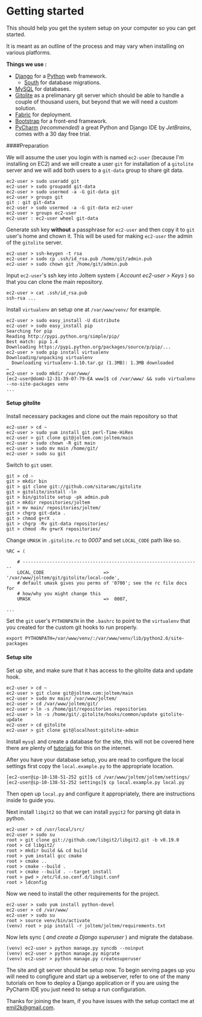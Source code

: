 Getting started
===============

This should help you get the system setup on your computer so you can get started.

It is meant as an outline of the process and may vary when installing on various platforms.

**Things we use :**

* [Django](https://www.djangoproject.com) for a [Python](http://www.python.org) web framework.
	* [South](http://south.readthedocs.org/) for database migrations.
* [MySQL](http://www.mysql.com) for databases.
* [Gitolite](http://gitolite.com/gitolite/) as a prelimanary git server which should be able to handle a couple of thousand users, but beyond that we will need a custom solution.
* [Fabric](http://docs.fabfile.org/) for deployment. 
* [Bootstrap](http://getbootstrap.com/2.3.2/) for a front-end framework.
* [PyCharm](http://www.jetbrains.com/pycharm/) *(recommended)* a great Python and Django IDE by *JetBrains*, comes with a 30 day free trial.


####Preparation

We will assume the user you login with is named `ec2-user` (because I'm installing on EC2) and we will create a user  `git` for installation of a `gitolite` server and we will add both users to a `git-data` group to share git data.

```
ec2-user > sudo useradd git
ec2-user > sudo groupadd git-data
ec2-user > sudo usermod -a -G git-data git
ec2-user > groups git
git : git git-data
ec2-user > sudo usermod -a -G git-data ec2-user
ec2-user > groups ec2-user
ec2-user : ec2-user wheel git-data
```

Generate ssh key **without** a passphrase for `ec2-user` and then copy it to `git` user's home and chown it. This will be used for making `ec2-user` the admin of the `gitolite` server.

```
ec2-user > ssh-keygen -t rsa
ec2-user > sudo cp .ssh/id_rsa.pub /home/git/admin.pub
ec2-user > sudo chown git /home/git/admin.pub
```

Input `ec2-user`'s ssh key into Joltem system ( *Account ec2-user > Keys* ) so that you can clone the main repository.

```
ec2-user > cat .ssh/id_rsa.pub 
ssh-rsa ...
```

Install `virtualenv` an setup one at `/var/www/venv/` for example.

```
ec2-user > sudo easy_install -U distribute
ec2-user > sudo easy_install pip
Searching for pip
Reading http://pypi.python.org/simple/pip/
Best match: pip 1.4
Downloading https://pypi.python.org/packages/source/p/pip/...
ec2-user > sudo pip install virtualenv
Downloading/unpacking virtualenv
  Downloading virtualenv-1.10.tar.gz (1.3MB): 1.3MB downloaded
…
ec2-user > sudo mkdir /var/www/
[ec2-user@domU-12-31-39-07-79-EA www]$ cd /var/www/ && sudo virtualenv --no-site-packages venv
...
``` 

#### Setup gitolite

Install necessary packages and clone out the main repository so that 

```
ec2-user > cd ~
ec2-user > sudo yum install git perl-Time-HiRes
ec2-user > git clone git@joltem.com:joltem/main
ec2-user > sudo chown -R git main
ec2-user > sudo mv main /home/git/
ec2-user > sudo su git
```

Switch to `git` user.

```
git > cd ~
git > mkdir bin
git > git clone git://github.com/sitaramc/gitolite
git > gitolite/install -ln
git > bin/gitolite setup -pk admin.pub 
git > mkdir repositories/joltem
git > mv main/ repositories/joltem/
git > chgrp git-data .
git > chmod g+rX .
git > chgrp -Rv git-data repositories/
git > chmod -Rv g+wrX repositories/
```

Change `UMASK` in `.gitolite.rc` to *0007* and set `LOCAL_CODE` path like so.

```
%RC = (

    # ------------------------------------------------------------------
    LOCAL_CODE                      =>  '/var/www/joltem/git/gitolite/local-code',
    # default umask gives you perms of '0700'; see the rc file docs for
    # how/why you might change this
    UMASK                           =>  0007,

...
```

Set the `git` user's `PYTHONPATH` in the `.bashrc` to point to the `virtualenv` that you created for the custom git hooks to run properly.

```
export PYTHONPATH=/var/www/venv/:/var/www/venv/lib/python2.6/site-packages
```

#### Setup site

Set up site, and make sure that it has access to the gitolite data and update hook.

```
ec2-user > cd ~
ec2-user > git clone git@joltem.com:joltem/main
ec2-user > sudo mv main/ /var/www/joltem/
ec2-user > cd /var/www/joltem/git/
ec2-user > ln -s /home/git/repositories repositories
ec2-user > ln -s /home/git/.gitolite/hooks/common/update gitolite-update
ec2-user > cd gitolite
ec2-user > git clone git@localhost:gitolite-admin
```

Install `mysql` and create a database for the site, this will not be covered here there are plenty of [tutorials](http://www.samstarling.co.uk/2010/10/installing-mysql-on-an-ec2-micro-instance/) for this on the internet. 

After you have your database setup, you are read to configure the local settings first copy the `local.example.py` to the appropriate location.

```
[ec2-user@ip-10-138-51-252 git]$ cd /var/www/joltem/joltem/settings/
[ec2-user@ip-10-138-51-252 settings]$ cp local.example.py local.py
``` 

Then open up `local.py` and configure it appropriately, there are instructions inside to guide you.

Next install `libgit2` so that we can install `pygit2` for parsing git data in python.

```
ec2-user > cd /usr/local/src/
ec2-user > sudo su
root > git clone git://github.com/libgit2/libgit2.git -b v0.19.0
root > cd libgit2/
root > mkdir build && cd build
root > yum install gcc cmake
root > cmake ..
root > cmake --build .
root > cmake --build . --target install
root > pwd > /etc/ld.so.conf.d/libgit.conf
root > ldconfig
```

Now we need to install the other requirements for the project.

```
ec2-user > sudo yum install python-devel
ec2-user > cd /var/www/
ec2-user > sudo su
root > source venv/bin/activate
(venv) root > pip install -r joltem/joltem/requirements.txt 
```

Now lets sync ( *and create a Django superuser* ) and migrate the database.

```
(venv) ec2-user > python manage.py syncdb --noinput
(venv) ec2-user > python manage.py migrate
(venv) ec2-user > python manage.py createsuperuser
```

The site and git server should be setup now. To begin serving pages up you will need to congfigure and start up a webserver, refer to one of the many tutorials on how to deploy a Django application or if you are using the PyCharm IDE you just need to setup a run configuration.

Thanks for joining the team, if you have issues with the setup contact me at <emil2k@gmail.com>.
